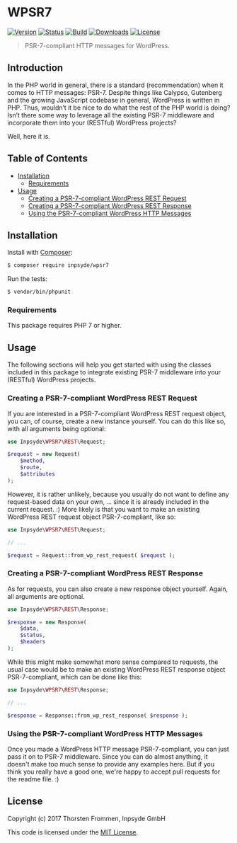 # WPSR7

[![Version](https://img.shields.io/packagist/v/inpsyde/wpsr7.svg)](https://packagist.org/packages/inpsyde/wpsr7)
[![Status](https://img.shields.io/badge/status-active-brightgreen.svg)](https://github.com/inpsyde/WPSR7)
[![Build](https://img.shields.io/travis/inpsyde/WPSR7.svg)](http://travis-ci.org/inpsyde/WPSR7)
[![Downloads](https://img.shields.io/packagist/dt/inpsyde/wpsr7.svg)](https://packagist.org/packages/inpsyde/wpsr7)
[![License](https://img.shields.io/packagist/l/inpsyde/wpsr7.svg)](https://packagist.org/packages/inpsyde/wpsr7)

> PSR-7-compliant HTTP messages for WordPress.

## Introduction

In the PHP world in general, there is a standard (recommendation) when it comes to HTTP messages: PSR-7.
Despite things like Calypso, Gutenberg and the growing JavaScript codebase in general, WordPress is written in PHP.
Thus, wouldn’t it be nice to do what the rest of the PHP world is doing?
Isn’t there some way to leverage all the existing PSR-7 middleware and incorporate them into your (RESTful) WordPress projects?

Well, here it is.

## Table of Contents

* [Installation](#installation)
  * [Requirements](#requirements)
* [Usage](#usage)
  * [Creating a PSR-7-compliant WordPress REST Request](#creating-a-psr-7-compliant-wordpress-rest-request)
  * [Creating a PSR-7-compliant WordPress REST Response](#creating-a-psr-7-compliant-wordpress-rest-response)
  * [Using the PSR-7-compliant WordPress HTTP Messages](#using-the-psr-7-compliant-wordpress-http-messages)

## Installation

Install with [Composer](https://getcomposer.org):

```sh
$ composer require inpsyde/wpsr7
```

Run the tests:

```sh
$ vendor/bin/phpunit
```

### Requirements

This package requires PHP 7 or higher.

## Usage

The following sections will help you get started with using the classes included in this package to integrate existing PSR-7 middleware into your (RESTful) WordPress projects.

### Creating a PSR-7-compliant WordPress REST Request

If you are interested in a PSR-7-compliant WordPress REST request object, you can, of course, create a new instance yourself.
You can do this like so, with all arguments being optional:

```php
use Inpsyde\WPSR7\REST\Request;

$request = new Request(
	$method,
	$route,
	$attributes
);
```

However, it is rather unlikely, because you usually do not want to define any request-based data on your own, ... since it is already included in the current request. :)
More likely is that you want to make an existing WordPress REST request object PSR-7-compliant, like so:

```php
use Inpsyde\WPSR7\REST\Request;

// ...

$request = Request::from_wp_rest_request( $request );
```

### Creating a PSR-7-compliant WordPress REST Response

As for requests, you can also create a new response object yourself.
Again, all arguments are optional.

```php
use Inpsyde\WPSR7\REST\Response;

$response = new Response(
	$data,
	$status,
	$headers
);
```

While this might make somewhat more sense compared to requests, the usual case would be to make an existing WordPress REST response object PSR-7-compliant, which can be done like this:

```php
use Inpsyde\WPSR7\REST\Response;

// ...

$response = Response::from_wp_rest_response( $response );
```

### Using the PSR-7-compliant WordPress HTTP Messages

Once you made a WordPress HTTP message PSR-7-compliant, you can just pass it on to PSR-7 middleware.
Since you can do almost anything, it doesn't make too much sense to provide any examples here.
But if you think you really have a good one, we're happy to accept pull requests for the readme file. :)

## License

Copyright (c) 2017 Thorsten Frommen, Inpsyde GmbH

This code is licensed under the [MIT License](LICENSE).
